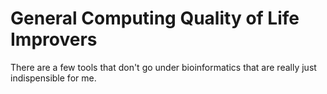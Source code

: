 # General Computing Quality of Life Improvers

There are a few tools that don't go under bioinformatics that are really just indispensible for me.